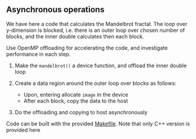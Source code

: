 ## Asynchronous operations

We have here a code that calculates the Mandelbrot fractal. The
loop over y-dimension is blocked, i.e. there is an outer loop over
chosen number of blocks, and the inner double calculates then each block.

Use OpenMP offloading for accelerating the code, and investigate performance in
each step.

1. Make the `mandelbrot()` a device function, and offload the inner double loop

2. Create a data region around the outer loop over blocks as follows:
     - Upon, entering allocate `image` in the device
     - After each block, copy the data to the host
3. Do the offloading and copying to host asynchronously

Code can be built with the provided [Makefile](makefile). Note that only C++
version is provided here
